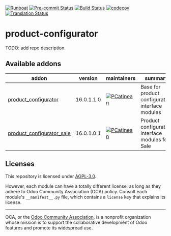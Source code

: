 
[![Runboat](https://img.shields.io/badge/runboat-Try%20me-875A7B.png)](https://runboat.odoo-community.org/builds?repo=OCA/product-configurator&target_branch=16.0)
[![Pre-commit Status](https://github.com/OCA/product-configurator/actions/workflows/pre-commit.yml/badge.svg?branch=16.0)](https://github.com/OCA/product-configurator/actions/workflows/pre-commit.yml?query=branch%3A16.0)
[![Build Status](https://github.com/OCA/product-configurator/actions/workflows/test.yml/badge.svg?branch=16.0)](https://github.com/OCA/product-configurator/actions/workflows/test.yml?query=branch%3A16.0)
[![codecov](https://codecov.io/gh/OCA/product-configurator/branch/16.0/graph/badge.svg)](https://codecov.io/gh/OCA/product-configurator)
[![Translation Status](https://translation.odoo-community.org/widgets/product-configurator-16-0/-/svg-badge.svg)](https://translation.odoo-community.org/engage/product-configurator-16-0/?utm_source=widget)

<!-- /!\ do not modify above this line -->

# product-configurator

TODO: add repo description.

<!-- /!\ do not modify below this line -->

<!-- prettier-ignore-start -->

[//]: # (addons)

Available addons
----------------
addon | version | maintainers | summary
--- | --- | --- | ---
[product_configurator](product_configurator/) | 16.0.1.1.0 | [![PCatinean](https://github.com/PCatinean.png?size=30px)](https://github.com/PCatinean) | Base for product configuration interface modules
[product_configurator_sale](product_configurator_sale/) | 16.0.1.0.1 | [![PCatinean](https://github.com/PCatinean.png?size=30px)](https://github.com/PCatinean) | Product configuration interface modules for Sale

[//]: # (end addons)

<!-- prettier-ignore-end -->

## Licenses

This repository is licensed under [AGPL-3.0](LICENSE).

However, each module can have a totally different license, as long as they adhere to Odoo Community Association (OCA)
policy. Consult each module's `__manifest__.py` file, which contains a `license` key
that explains its license.

----
OCA, or the [Odoo Community Association](http://odoo-community.org/), is a nonprofit
organization whose mission is to support the collaborative development of Odoo features
and promote its widespread use.
